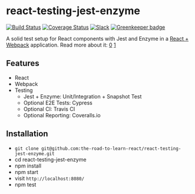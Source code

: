 # react-testing-jest-enzyme

[![Build Status](https://travis-ci.org/the-road-to-learn-react/react-testing-jest-enzyme.svg?branch=master)](https://travis-ci.org/the-road-to-learn-react/react-testing-jest-enzyme) [![Coverage Status](https://coveralls.io/repos/github/the-road-to-learn-react/react-testing-jest-enzyme/badge.svg?branch=master)](https://coveralls.io/github/the-road-to-learn-react/react-testing-jest-enzyme?branch=master) [![Slack](https://slack-the-road-to-learn-react.wieruch.com/badge.svg)](https://slack-the-road-to-learn-react.wieruch.com/) [![Greenkeeper badge](https://badges.greenkeeper.io/the-road-to-learn-react/react-testing-jest-enzyme.svg)](https://greenkeeper.io/)

A solid test setup for React components with Jest and Enzyme in a [React + Webpack](https://github.com/the-road-to-learn-react/minimal-react-webpack-babel-setup) application. Read more about it: [0](https://www.robinwieruch.de/react-testing-jest/) [1](https://www.robinwieruch.de/react-testing-jest-enzyme/)

## Features

- React
- Webpack
- Testing
  - Jest + Enzyme: Unit/Integration + Snapshot Test
  - Optional E2E Tests: Cypress
  - Optional CI: Travis CI
  - Optional Reporting: Coveralls.io

## Installation

- `git clone git@github.com:the-road-to-learn-react/react-testing-jest-enzyme.git`
- cd react-testing-jest-enzyme
- npm install
- npm start
- visit `http://localhost:8080/`
- npm test
